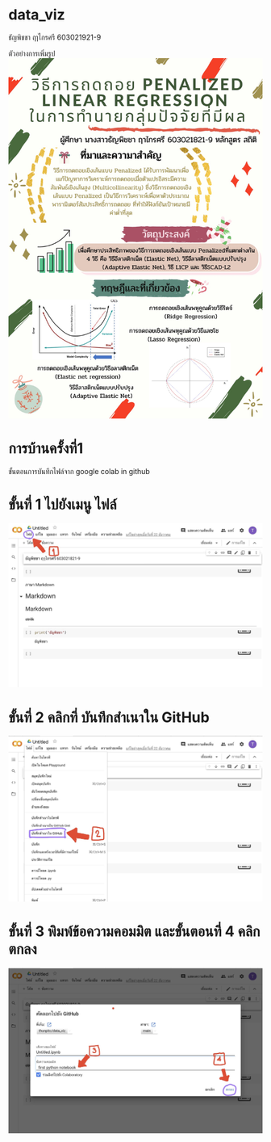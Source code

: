 # data_viz

ธัญพิชชา ฤาไกรศรี 603021921-9

ตัวอย่างการเพิ่มรูป
![testing](7529B546-14E3-4685-9C39-1EC21C650C6F.jpeg)

# การบ้านครั้งที่1

ขั้นตอนการบันทึกไฟล์จาก google colab in github

# ขั้นที่ 1 ไปยังเมนู ไฟล์
![testing](979ECF6B-C506-45EF-AF8C-EF559AE2988E.jpeg)

# ขั้นที่ 2 คลิกที่ บันทึกสำเนาใน GitHub
![testing](AC5E519F-C524-4F22-968C-D870C857BC24.jpeg)

# ขั้นที่ 3 พิมพ์ข้อความคอมมิต และขั้นตอนที่ 4 คลิก ตกลง
![testing](15E736F7-EDD8-45A1-BE9E-6F5FB8F9ED66.jpeg)
